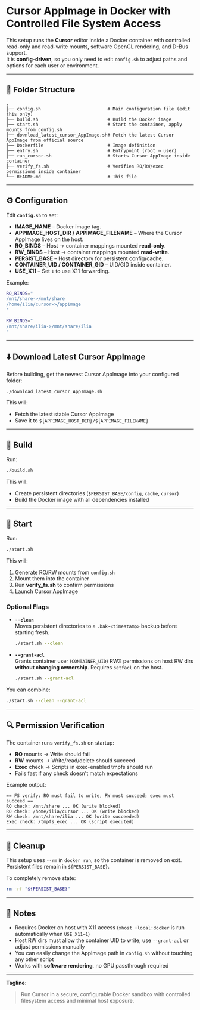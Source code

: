 # Cursor AppImage in Docker with Controlled File System Access

This setup runs the **Cursor** editor inside a Docker container with controlled read-only and read-write mounts, software OpenGL rendering, and D-Bus support.  
It is **config-driven**, so you only need to edit `config.sh` to adjust paths and options for each user or environment.

---

## 📂 Folder Structure
```
.
├── config.sh                         # Main configuration file (edit this only)
├── build.sh                          # Build the Docker image
├── start.sh                          # Start the container, apply mounts from config.sh
├── download_latest_cursor_AppImage.sh# Fetch the latest Cursor AppImage from official source
├── Dockerfile                        # Image definition
├── entry.sh                          # Entrypoint (root → user)
├── run_cursor.sh                     # Starts Cursor AppImage inside container
├── verify_fs.sh                      # Verifies RO/RW/exec permissions inside container
└── README.md                         # This file
```

---

## ⚙️ Configuration
Edit **`config.sh`** to set:
- **IMAGE_NAME** – Docker image tag.
- **APPIMAGE_HOST_DIR / APPIMAGE_FILENAME** – Where the Cursor AppImage lives on the host.
- **RO_BINDS** – Host → container mappings mounted **read-only**.
- **RW_BINDS** – Host → container mappings mounted **read-write**.
- **PERSIST_BASE** – Host directory for persistent config/cache.
- **CONTAINER_UID / CONTAINER_GID** – UID/GID inside container.
- **USE_X11** – Set `1` to use X11 forwarding.

Example:
```bash
RO_BINDS="
/mnt/share->/mnt/share
/home/ilia/cursor->/appimage
"

RW_BINDS="
/mnt/share/ilia->/mnt/share/ilia
"
```

---

## ⬇️ Download Latest Cursor AppImage
Before building, get the newest Cursor AppImage into your configured folder:
```bash
./download_latest_cursor_AppImage.sh
```
This will:
- Fetch the latest stable Cursor AppImage
- Save it to `${APPIMAGE_HOST_DIR}/${APPIMAGE_FILENAME}`

---

## 🔨 Build
Run:
```bash
./build.sh
```
This will:
- Create persistent directories (`$PERSIST_BASE/config`, `cache`, `cursor`)
- Build the Docker image with all dependencies installed

---

## 🚀 Start
Run:
```bash
./start.sh
```
This will:
1. Generate RO/RW mounts from `config.sh`
2. Mount them into the container
3. Run **verify_fs.sh** to confirm permissions
4. Launch Cursor AppImage

### Optional Flags
- **`--clean`**  
  Moves persistent directories to a `.bak-<timestamp>` backup before starting fresh.
  ```bash
  ./start.sh --clean
  ```
- **`--grant-acl`**  
  Grants container user (`CONTAINER_UID`) RWX permissions on host RW dirs **without changing ownership**. Requires `setfacl` on the host.
  ```bash
  ./start.sh --grant-acl
  ```

You can combine:
```bash
./start.sh --clean --grant-acl
```

---

## 🔍 Permission Verification
The container runs `verify_fs.sh` on startup:
- **RO** mounts → Write should fail
- **RW** mounts → Write/read/delete should succeed
- **Exec** check → Scripts in exec-enabled tmpfs should run
- Fails fast if any check doesn't match expectations

Example output:
```
== FS verify: RO must fail to write, RW must succeed; exec must succeed ==
RO check: /mnt/share ... OK (write blocked)
RO check: /home/ilia/cursor ... OK (write blocked)
RW check: /mnt/share/ilia ... OK (write succeeded)
Exec check: /tmpfs_exec ... OK (script executed)
```

---

## 🧹 Cleanup
This setup uses `--rm` in `docker run`, so the container is removed on exit.  
Persistent files remain in `${PERSIST_BASE}`.

To completely remove state:
```bash
rm -rf "${PERSIST_BASE}"
```

---

## 📌 Notes
- Requires Docker on host with X11 access (`xhost +local:docker` is run automatically when `USE_X11=1`)
- Host RW dirs must allow the container UID to write; use `--grant-acl` or adjust permissions manually
- You can easily change the AppImage path in `config.sh` without touching any other script
- Works with **software rendering**, no GPU passthrough required

---

**Tagline:**  
> Run Cursor in a secure, configurable Docker sandbox with controlled filesystem access and minimal host exposure.

